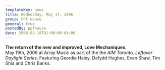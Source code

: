 ```yaml
---
templateKey: news
title: Wednesday, May 17, 2006
group: PPF House
general: true
postedBy: ppfhouse
date: 2006-05-18T01:00:00-04:00
---
```

**The return of the new and improved, Love Mechaniques.**  
May 19th, 2006 at Array Music as part of the the *AIM Toronto, Leftover Daylight Series*. Featuring Geordie Haley, Dafydd Hughes, Evan Shaw, Tim Shia and Chris Banks.